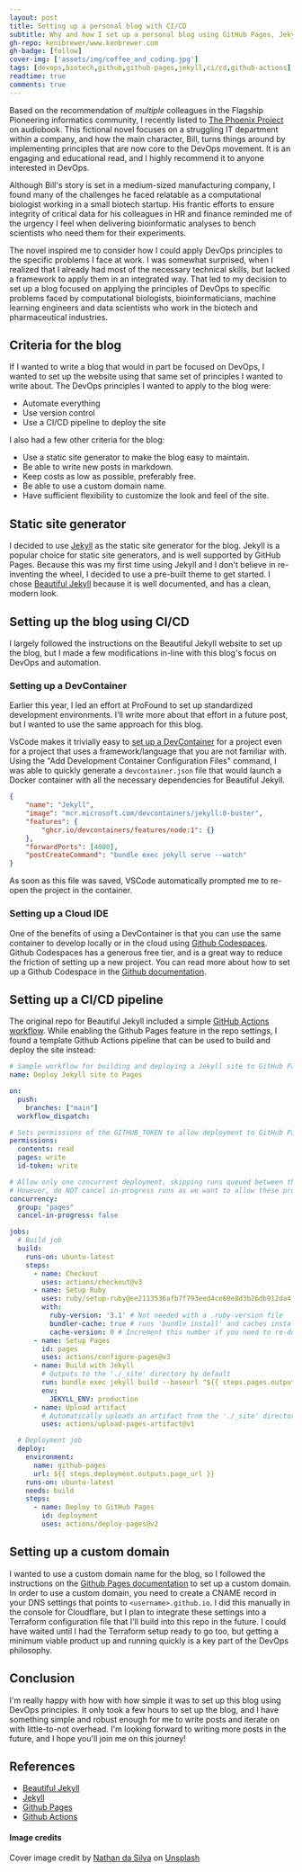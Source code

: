 ```yaml
---
layout: post
title: Setting up a personal blog with CI/CD
subtitle: Why and how I set up a personal blog using GitHub Pages, Jekyll, and GitHub Actions
gh-repo: kenibrewer/www.kenbrewer.com
gh-badge: [follow]
cover-img: ['assets/img/coffee_and_coding.jpg']
tags: [devops,biotech,github,github-pages,jekyll,ci/cd,github-actions]
readtime: true
comments: true
---
```


Based on the recommendation of *multiple* colleagues in the Flagship Pioneering informatics community, I recently listed to [The Phoenix Project](https://itrevolution.com/product/the-phoenix-project/) on audiobook. 
This fictional novel focuses on a struggling IT department within a company, and how the main character, Bill, turns things around by implementing principles that are now core to the DevOps movement.
It is an engaging and educational read, and I highly recommend it to anyone interested in DevOps.


Although Bill's story is set in a medium-sized manufacturing company, I found many of the challenges he faced relatable as a computational biologist working in a small biotech startup. 
His frantic efforts to ensure integrity of critical data for his colleagues in HR and finance reminded me of the urgency I feel when delivering bioinformatic analyses to bench scientists who need them for their experiments.


The novel inspired me to consider how I could apply DevOps principles to the specific problems I face at work. 
I was somewhat surprised, when I realized that I already had most of the necessary technical skills, but lacked a framework to apply them in an integrated way.
That led to my decision to set up a blog focused on applying the principles of DevOps to specific problems faced by computational biologists, bioinformaticians, machine learning engineers and data scientists who work in the biotech and pharmaceutical industries.

## Criteria for the blog

If I wanted to write a blog that would in part be focused on DevOps, I wanted to set up the website using that same set of principles I wanted to write about.
The DevOps principles I wanted to apply to the blog were:

* Automate everything
* Use version control
* Use a CI/CD pipeline to deploy the site

I also had a few other criteria for the blog:

* Use a static site generator to make the blog easy to maintain.
* Be able to write new posts in markdown.
* Keep costs as low as possible, preferably free.
* Be able to use a custom domain name.
* Have sufficient flexibility to customize the look and feel of the site.

## Static site generator

I decided to use [Jekyll](https://jekyllrb.com/) as the static site generator for the blog.
Jekyll is a popular choice for static site generators, and is well supported by GitHub Pages.
Because this was my first time using Jekyll and I don't believe in re-inventing the wheel, I decided to use a pre-built theme to get started.
I chose [Beautiful Jekyll](https://beautifuljekyll.com/) because it is well documented, and has a clean, modern look.

## Setting up the blog using CI/CD

I largely followed the instructions on the Beautiful Jekyll website to set up the blog, but I made a few modifications in-line with this blog's focus on DevOps and automation.

### Setting up a DevContainer

Earlier this year, I led an effort at ProFound to set up standardized development environments.
I'll write more about that effort in a future post, but I wanted to use the same approach for this blog.

VsCode makes it trivially easy to [set up a DevContainer](https://code.visualstudio.com/docs/devcontainers/create-dev-container#_automate-dev-container-creation) for a project even for a project that uses a framework/language that you are not familiar with.
Using the "Add Development Container Configuration Files" command, I was able to quickly generate a `devcontainer.json` file that would launch a Docker container with all the necessary dependencies for Beautiful Jekyll.

```json
{
	"name": "Jekyll",
	"image": "mcr.microsoft.com/devcontainers/jekyll:0-buster",
	"features": {
		"ghcr.io/devcontainers/features/node:1": {}
	},
	"forwardPorts": [4000],
	"postCreateCommand": "bundle exec jekyll serve --watch"
}
```

As soon as this file was saved, VSCode automatically prompted me to re-open the project in the container.

### Setting up a Cloud IDE

One of the benefits of using a DevContainer is that you can use the same container to develop locally or in the cloud using [Github Codespaces](https://github.com/features/codespaces). 
Github Codespaces has a generous free tier, and is a great way to reduce the friction of setting up a new project.
You can read more about how to set up a Github Codespace in the [Github documentation](https://docs.github.com/en/codespaces/developing-in-codespaces/creating-a-codespace).

## Setting up a CI/CD pipeline

The original repo for Beautiful Jekyll included a simple [GitHub Actions workflow](https://github.com/daattali/beautiful-jekyll/blob/e1facea35a0a8ee81bc204db10039d5b53837a39/.github/workflows/ci.yml).
While enabling the Github Pages feature in the repo settings, I found a template Github Actions pipeline that can be used to build and deploy the site instead:

```yaml
# Sample workflow for building and deploying a Jekyll site to GitHub Pages
name: Deploy Jekyll site to Pages

on:
  push:
    branches: ["main"]
  workflow_dispatch:

# Sets permissions of the GITHUB_TOKEN to allow deployment to GitHub Pages
permissions:
  contents: read
  pages: write
  id-token: write

# Allow only one concurrent deployment, skipping runs queued between the run in-progress and latest queued.
# However, do NOT cancel in-progress runs as we want to allow these production deployments to complete.
concurrency:
  group: "pages"
  cancel-in-progress: false

jobs:
  # Build job
  build:
    runs-on: ubuntu-latest
    steps:
      - name: Checkout
        uses: actions/checkout@v3
      - name: Setup Ruby
        uses: ruby/setup-ruby@ee2113536afb7f793eed4ce60e8d3b26db912da4 # v1.127.0
        with:
          ruby-version: '3.1' # Not needed with a .ruby-version file
          bundler-cache: true # runs 'bundle install' and caches installed gems automatically
          cache-version: 0 # Increment this number if you need to re-download cached gems
      - name: Setup Pages
        id: pages
        uses: actions/configure-pages@v3
      - name: Build with Jekyll
        # Outputs to the './_site' directory by default
        run: bundle exec jekyll build --baseurl "${{ steps.pages.outputs.base_path }}"
        env:
          JEKYLL_ENV: production
      - name: Upload artifact
        # Automatically uploads an artifact from the './_site' directory by default
        uses: actions/upload-pages-artifact@v1

  # Deployment job
  deploy:
    environment:
      name: github-pages
      url: ${{ steps.deployment.outputs.page_url }}
    runs-on: ubuntu-latest
    needs: build
    steps:
      - name: Deploy to GitHub Pages
        id: deployment
        uses: actions/deploy-pages@v2
```

## Setting up a custom domain

I wanted to use a custom domain name for the blog, so I followed the instructions on the [Github Pages documentation](https://docs.github.com/en/pages/configuring-a-custom-domain-for-your-github-pages-site/managing-a-custom-domain-for-your-github-pages-site) to set up a custom domain.
In order to use a custom domain, you need to create a CNAME record in your DNS settings that points to `<username>.github.io`.
I did this manually in the console for Cloudflare, but I plan to integrate these settings into a Terraform configuration file that I'll build into this repo in the future.
I could have waited until I had the Terraform setup ready to go too, but getting a minimum viable product up and running quickly is a key part of the DevOps philosophy.

## Conclusion

I'm really happy with how with how simple it was to set up this blog using DevOps principles.
It only took a few hours to set up the blog, and I have something simple and robust enough for me to write posts and iterate on with little-to-not overhead.
I'm looking forward to writing more posts in the future, and I hope you'll join me on this journey!

## References

* [Beautiful Jekyll](https://beautifuljekyll.com/)
* [Jekyll](https://jekyllrb.com/)
* [Github Pages](https://pages.github.com/)
* [Github Actions](
https://docs.github.com/en/actions)

#### Image credits

Cover image credit by [Nathan da Silva](https://unsplash.com/@silvawebdesigns) on [Unsplash]("https://unsplash.com/photos/k-rKfqSm4L4)
  